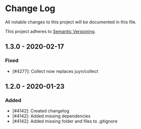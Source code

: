 # Change Log
All notable changes to this project will be documented in this file.

This project adheres to [Semantic Versioning](http://semver.org/).

## 1.3.0 - 2020-02-17
### Fixed

- [#4277]: Collect now replaces juyn/collect

## 1.2.0 - 2020-01-23
### Added

- [#4142]: Created changelog
- [#4142]: Added missing dependencies
- [#4142]: Added missing folder and files to .gitignore
